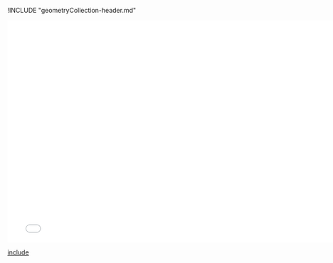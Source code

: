 !INCLUDE "geometryCollection-header.md"

<iframe src="../../helper-geometryCollection.html" width="770" height="500" frameBorder="0" seamless="seamless">
</iframe>

[include](../../helper-geometryCollection.html)

